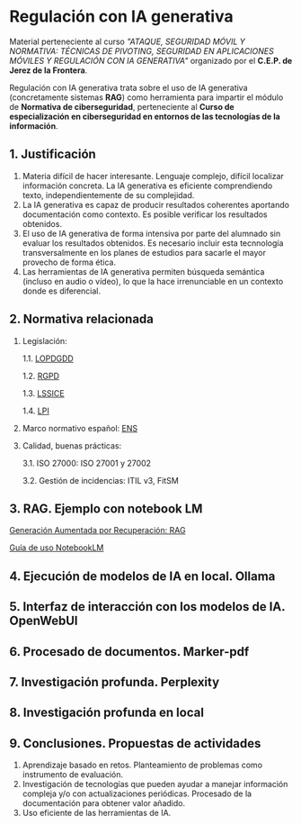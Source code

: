 # Regulación con IA generativa

Material perteneciente al curso *"ATAQUE, SEGURIDAD MÓVIL Y NORMATIVA: TÉCNICAS DE PIVOTING, SEGURIDAD EN APLICACIONES MÓVILES Y REGULACIÓN CON IA GENERATIVA"* organizado por el **C.E.P. de Jerez de la Frontera**.

Regulación con IA generativa trata sobre el uso de IA generativa (concretamente sistemas **RAG**) como herramienta para impartir el módulo de **Normativa de ciberseguridad**, perteneciente al **Curso de especialización en ciberseguridad en entornos de las tecnologías de la
información**.

## 1. Justificación
1. Materia difícil de hacer interesante. Lenguaje complejo, difícil localizar información concreta. La IA generativa es eficiente comprendiendo texto, independientemente de su complejidad.
2. La IA generativa es capaz de producir resultados coherentes aportando documentación como contexto. Es posible verificar los resultados obtenidos.
3. El uso de IA generativa de forma intensiva por parte del alumnado sin evaluar los resultados obtenidos. Es necesario incluir esta tecnnología transversalmente en los planes de estudios para sacarle el mayor provecho de forma ética.
4. Las herramientas de IA generativa permiten búsqueda semántica (incluso en audio o vídeo), lo que la hace irrenunciable en un contexto donde es diferencial.

## 2. Normativa relacionada
1. Legislación:

    1.1. [LOPDGDD](normativa/BOE-A-2018-16673-consolidado.pdf)

    1.2. [RGPD](normativa/CELEX_32016R0679_ES_TXT.pdf)

    1.3. [LSSICE](normativa/BOE-A-2002-13758-consolidado.pdf)

    1.4. [LPI](normativa/BOE-A-1996-8930-consolidado.pdf)

2. Marco normativo español: [ENS](normativa\BOE-A-2022-7191-consolidado.pdf)

3. Calidad, buenas prácticas:

    3.1. ISO 27000: ISO 27001 y 27002

    3.2. Gestión de incidencias: ITIL v3, FitSM

    
## 3. RAG. Ejemplo con notebook LM

[Generación Aumentada por Recuperación: RAG](RAG/RAG.md)

[Guía de uso NotebookLM](RAG/Guia_NotebookLM.md)

## 4. Ejecución de modelos de IA en local. Ollama

## 5. Interfaz de interacción con los modelos de IA. OpenWebUl

## 6. Procesado de documentos. Marker-pdf

## 7. Investigación profunda. Perplexity

## 8. Investigación profunda en local

## 9. Conclusiones. Propuestas de actividades
1. Aprendizaje basado en retos. Planteamiento de problemas como instrumento de evaluación.
2. Investigación de tecnologías que pueden ayudar a manejar información compleja y/o con actualizaciones periódicas. Procesado de la documentación para obtener valor añadido.
3. Uso eficiente de las herramientas de IA.

